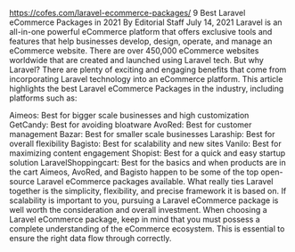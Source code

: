 https://cofes.com/laravel-ecommerce-packages/
9 Best Laravel eCommerce Packages in 2021
By
Editorial Staff
July 14, 2021
Laravel is an all-in-one powerful eCommerce platform that offers exclusive tools and features that help businesses develop, design, operate, and manage an eCommerce website. There are over 450,000 eCommerce websites worldwide that are created and launched using Laravel tech. But why Laravel? There are plenty of exciting and engaging benefits that come from incorporating Laravel technology into an eCommerce platform. This article highlights the best Laravel eCommerce Packages in the industry, including platforms such as:


Aimeos: Best for bigger scale businesses and high customization
GetCandy: Best for avoiding bloatware
AvoRed: Best for customer management
Bazar: Best for smaller scale businesses
Laraship: Best for overall flexibility
Bagisto: Best for scalability and new sites
Vanilo: Best for maximizing content engagement
Shopist: Best for a quick and easy startup solution
LaravelShoppingcart: Best for the basics and when products are in the cart
Aimeos, AvoRed, and Bagisto happen to be some of the top open-source Laravel eCommerce packages available. What really ties Laravel together is the simplicity, flexibility, and precise framework it is based on. If scalability is important to you, pursuing a Laravel eCommerce package is well worth the consideration and overall investment. When choosing a Laravel eCommerce package, keep in mind that you must possess a complete understanding of the eCommerce ecosystem. This is essential to ensure the right data flow through correctly.